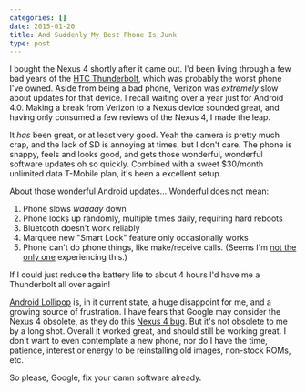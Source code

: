 ```yaml
---
categories: []
date: 2015-01-20
title: And Suddenly My Best Phone Is Junk
type: post
---
```


I bought the Nexus 4 shortly after it came out. I'd been living through a few
bad years of the [HTC Thunderbolt](http://phandroid.com/2013/04/30/htc-thunderbolt-apology/), which was probably the worst
phone I've owned. Aside from being a bad phone, Verizon was *extremely*
slow about updates for that device. I recall waiting over a year just for Android 4.0.
Making a break from Verizon to a Nexus device sounded great, and having
only consumed a few reviews of the Nexus 4, I made the leap.

It *has* been great, or at least very good. Yeah the camera is pretty much crap, and the lack of SD is annoying at times, but I don't care. The phone is snappy, feels and looks good, and gets those
wonderful, wonderful software updates oh so quickly.  Combined with a sweet
$30/month unlimited data T-Mobile plan, it's been a excellent setup.

About those wonderful Android updates... Wonderful does not mean:

1. Phone slows *waaaay* down
2. Phone locks up randomly, multiple times daily, requiring hard reboots
3. Bluetooth doesn't work reliably
4. Marquee new "Smart Lock" feature only occasionally works
5. Phone can't do phone things, like make/receive calls. (Seems I'm 
[not the only one](https://code.google.com/p/android/issues/detail?id=82949#c483) experiencing this.)

If I could just reduce the battery life to about 4 hours I'd have me a Thunderbolt all over again!

[Android Lollipop](http://en.wikipedia.org/wiki/Android_Lollipop) is, in it current
state, a huge disappoint for me, and a growing source of frustration. I have fears
that Google may consider the Nexus 4 obsolete, as they do this [Nexus 4 bug](https://code.google.com/p/android/issues/detail?id=41626#c68).  But it's not obsolete
to me by a long shot. Overall it worked great, and should still be working great.
I don't want to even contemplate a new phone, nor do I have the time, patience, 
interest or energy to be reinstalling old images, non-stock ROMs, etc.

So please, Google, fix your damn software already.
